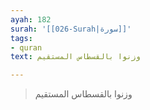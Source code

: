 ```yaml
---
ayah: 182
surah: '[[026-Surah|سورة]]'
tags:
- quran
text: وزنوا بالقسطاس المستقيم

---
```

> وزنوا بالقسطاس المستقيم
